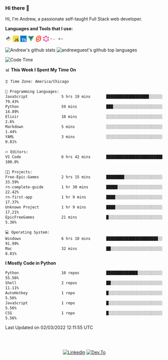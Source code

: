 ### Hi there 👋

Hi, I'm Andrew, a passionate self-taught Full Stack web developer.

**Languages and Tools that I use:**  

<code><img height="20" src="https://raw.githubusercontent.com/github/explore/80688e429a7d4ef2fca1e82350fe8e3517d3494d/topics/python/python.png"></code>
<code><img height="20" src="https://raw.githubusercontent.com/github/explore/80688e429a7d4ef2fca1e82350fe8e3517d3494d/topics/javascript/javascript.png"></code>
<code><img height="20" src="https://raw.githubusercontent.com/github/explore/80688e429a7d4ef2fca1e82350fe8e3517d3494d/topics/typescript/typescript.png"></code>
<code><img height="20" src="https://raw.githubusercontent.com/github/explore/80688e429a7d4ef2fca1e82350fe8e3517d3494d/topics/vue/vue.png"></code>
<code><img height="20" src="https://raw.githubusercontent.com/github/explore/42198dc9113595ddd22cc12771bb719c8cf08b67/topics/svelte/svelte.png"></code>
<code><img height="20" src="https://raw.githubusercontent.com/github/explore/5c058a388828bb5fde0bcafd4bc867b5bb3f26f3/topics/graphql/graphql.png"></code>
<code><img height="20" src="https://raw.githubusercontent.com/github/explore/80688e429a7d4ef2fca1e82350fe8e3517d3494d/topics/mongodb/mongodb.png"></code>
<code><img height="20" src="https://raw.githubusercontent.com/github/explore/d106aa3f6fa091ab80ab5c8cf0d931baff3caaea/topics/elixir/elixir.png"></code>

![Andrew's github stats](https://github-readme-stats.vercel.app/api?username=andrewguest&show_icons=true&theme=vue-dark&count_private=true)
<img height="180em" src="https://github-readme-stats.vercel.app/api/top-langs/?username=andrewguest&theme=vue-dark&layout=compact" alt="andrewguest's github top languages" />

<!--START_SECTION:waka-->
![Code Time](http://img.shields.io/badge/Code%20Time-976%20hrs%2037%20mins-blue)

📊 **This Week I Spent My Time On** 

```text
⌚︎ Time Zone: America/Chicago

💬 Programming Languages: 
JavaScript               5 hrs 19 mins       ███████████████████░░░░░░   79.43% 
Python                   59 mins             ███░░░░░░░░░░░░░░░░░░░░░░   14.89% 
Elixir                   10 mins             ░░░░░░░░░░░░░░░░░░░░░░░░░   2.6% 
Markdown                 5 mins              ░░░░░░░░░░░░░░░░░░░░░░░░░   1.44% 
YAML                     3 mins              ░░░░░░░░░░░░░░░░░░░░░░░░░   0.81%

🔥 Editors: 
VS Code                  6 hrs 42 mins       █████████████████████████   100.0%

🐱‍💻 Projects: 
Free-Epic-Games          2 hrs 15 mins       ████████░░░░░░░░░░░░░░░░░   33.59% 
rn-complete-guide        1 hr 30 mins        █████░░░░░░░░░░░░░░░░░░░░   22.42% 
rn-first-app             1 hr 9 mins         ████░░░░░░░░░░░░░░░░░░░░░   17.37% 
Unknown Project          1 hr 9 mins         ████░░░░░░░░░░░░░░░░░░░░░   17.21% 
EpicFreeGames            21 mins             █░░░░░░░░░░░░░░░░░░░░░░░░   5.36%

💻 Operating System: 
Windows                  6 hrs 10 mins       ███████████████████████░░   91.99% 
Mac                      32 mins             ██░░░░░░░░░░░░░░░░░░░░░░░   8.01%

```

**I Mostly Code in Python** 

```text
Python                   10 repos            ██████████████░░░░░░░░░░░   55.56% 
Shell                    2 repos             ██░░░░░░░░░░░░░░░░░░░░░░░   11.11% 
AutoHotkey               1 repo              █░░░░░░░░░░░░░░░░░░░░░░░░   5.56% 
JavaScript               1 repo              █░░░░░░░░░░░░░░░░░░░░░░░░   5.56% 
CSS                      1 repo              █░░░░░░░░░░░░░░░░░░░░░░░░   5.56%

```



 Last Updated on 02/03/2022 12:11:55 UTC
<!--END_SECTION:waka-->

<br><br>
<p align="center">
   <a href="https://www.linkedin.com/in/andrew-guest-a891759a" target="_blank"><img src="https://img.shields.io/badge/LinkedIn-0077B5?style=for-the-badge&logo=linkedin&logoColor=white" alt="Linkedin"></a>
  <a href="https://dev.to/aguest" target="_blank"><img src="https://img.shields.io/badge/Dev.to-0A0A0A?style=for-the-badge&logo=dev%2Eto&logoColor=white" alt="Dev.To"></a>
</p>
